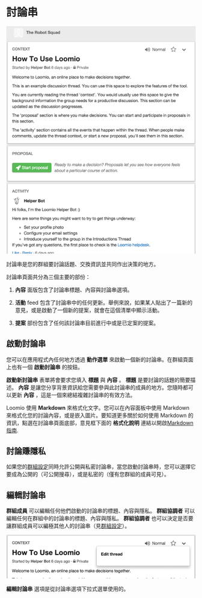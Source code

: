 # 討論串

<img class="screenshot" alt="討論串" src="thread_page.png" />

討論串是您的群組要討論話題、交換資訊並共同作出決策的地方。

討論串頁面共分為三個主要的部份：

1.  **內容** 面版包含了討論串標題、內容與討論串選項。

2.  **活動** feed 包含了討論串中的任何更新。舉例來說，如果某人貼出了一篇新的意見，或是啟動了一個新的提案，就會在這個清單中顯示活動。

3.  **提案** 部份包含了任何該討論串目前進行中或是已定案的提案。

## 啟動討論串

您可以在應用程式內任何地方透過 **動作選單** 來啟動一個新的討論串。在群組頁面上也有一個 **啟動討論串** 的按鈕。

**啟動新討論串** 表單將會要求您填入 **標題** 與 **內容** 。 **標題** 是要討論的話題的簡要描述。 **內容** 是讓您分享背景資訊給您需要參與此討論串的成員的地方。您隨時都可以更新 **內容** ，這是一個來總結複雜討論串的有效方法。

Loomio 使用 **Markdown** 來格式化文字。您可以在內容面板中使用 Markdown 來格式化您的討論內容，或是嵌入圖片。要知道更多關於如何使用 Markdown 的資訊，點選在討論串頁面底部，意見框下面的 **格式化說明** 連結以開啟[Markdown 指南](https://loomio.org/markdown).

## 討論賺隱私

如果您的[群組設定](group_settings.html)同時允許公開與私密討論串，當您啟動討論串時，您可以選擇它要成為公開的（可公開搜尋），或是私密的（僅有您群組的成員可見）。

## 編輯討論串

**群組成員** 可以編輯任何他們啟動的討論串的標題、內容與隱私。 **群組協調者** 可以編輯任何在群組中的討論串的標題、內容與隱私。 **群組協調者** 也可以決定是否要讓群組成員可以編極其他人的討論串（見[群組設定](group_settings.html)）。

<img class="screenshot" alt="討論串選項下拉選單" src="edit_thread.png" />

**編輯討論串** 選項是從討論串選項下拉式選單使用的。

